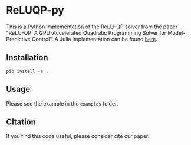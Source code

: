 # ReLUQP-py

This is a Python implementation of the ReLU-QP solver from the paper "ReLU-QP: A GPU-Accelerated Quadratic Programming Solver for Model-Predictive Control".
A Julia implementation can be found [here](https://github.com/RoboticExplorationLab/ReLUQP.jl).


## Installation

```pip install -e .```

## Usage

Please see the example in the `examples` folder.

## Citation
If you find this code useful, please consider cite our paper:
```